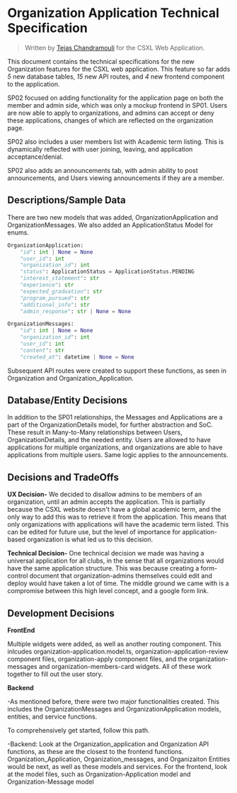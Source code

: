 # Organization Application Technical Specification

> Written by [Tejas Chandramouli](https://github.com/tchandr) for the CSXL Web Application.

This document contains the technical specifications for the new Organization features for the CSXL web application. This feature so far adds _5_ new database tables, _15_ new API routes, and _4_ new frontend component to the application.

SP02 focused on adding functionality for the application page on both the member and admin side, which was only a mockup frontend in SP01. Users are now able to apply to organizations, and admins can accept or deny these applications, changes of which are reflected on the organization page.

SP02 also includes a user members list with Academic term listing. This is dynamically reflected with user joining, leaving, and application acceptance/denial.

SP02 also adds an announcements tab, with admin ability to post announcements, and Users viewing announcements if they are a member.

## Descriptions/Sample Data<a name='Descriptions/Sample Data'></a>

There are two new models that was added, OrganizationApplication and OrganizationMessages. We also added an ApplicationStatus Model for enums.

```py
OrganizationApplication:
    "id": int | None = None
    "user_id": int
    "organization_id": int
    "status": ApplicationStatus = ApplicationStatus.PENDING
    "interest_statement": str
    "experience": str
    "expected_graduation": str
    "program_pursued": str
    "additional_info": str
    "admin_response": str | None = None
```

```py
OrganizationMessages:
    "id": int | None = None
    "organization_id": int
    "user_id": int
    "content": str
    "created_at": datetime | None = None
```

Subsequent API routes were created to support these functions, as seen in Organization and Organization_Application.

## Database/Entity Decisions<a name='Database/Entity Decisions'></a>

In addition to the SP01 relationships, the Messages and Applications are a part of the OrganizationDetails model, for further abstraction and SoC. These result in Many-to-Many relationships between Users, OrganizationDetails, and the needed entity. Users are allowed to have applications for multiple organizations, and organizations are able to have applications from multiple users. Same logic applies to the announcements.

## Decisions and TradeOffs<a name='Decisions and Tradeoffs'></a>

**UX Decision-** We decided to disallow admins to be members of an organization, until an admin accepts the application. This is partially because the CSXL website doesn't have a global academic term, and the only way to add this was to retrieve it from the application. This means that only organizations with applications will have the academic term listed. This can be edited for future use, but the level of importance for application-based organization is what led us to this decision.

**Technical Decision-** One technical decision we made was having a universal application for all clubs, in the sense that all organizations would have the same application structure. This was because creating a form-control document that organization-admins themselves could edit and deploy would have taken a lot of time. The middle ground we came with is a compromise between this high level concept, and a google form link.

## Development Decisions<a name='Development Decisions'></a>

**FrontEnd**

Multiple widgets were added, as well as another routing component. This inlcudes organization-application.model.ts, organization-application-review component files, organization-apply component files, and the organization-messages and organization-members-card widgets. All of these work together to fill out the user story.

**Backend**

-As mentioned before, there were two major functionalities created. This includes the OrganizationMessages and OrganizationApplication models, entities, and service functions.

To comprehensively get started, follow this path.

-Backend: Look at the Organization_application and Organization API functions, as these are the closest to the frontend functions.
Organization_Application, Organization_messages, and Organizaiton Entities would be next, as well as these models and services. For the frontend, look at the model files, such as Organization-Application model and Organization-Message model
